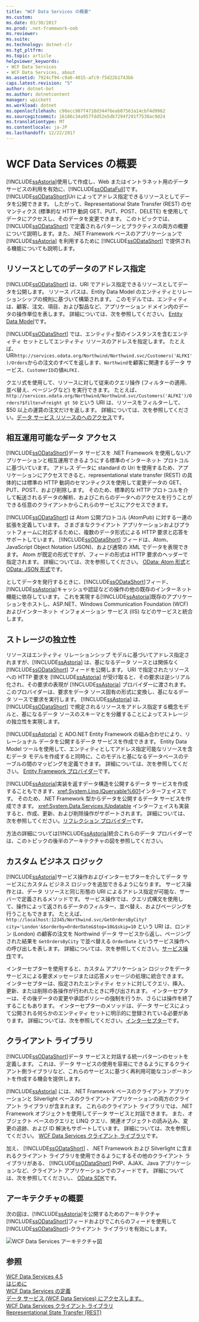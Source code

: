 ```yaml
---
title: "WCF Data Services の概要"
ms.custom: 
ms.date: 03/30/2017
ms.prod: .net-framework-oob
ms.reviewer: 
ms.suite: 
ms.technology: dotnet-clr
ms.tgt_pltfrm: 
ms.topic: article
helpviewer_keywords:
- WCF Data Services
- WCF Data Services, about
ms.assetid: 7924cf94-c9a6-4015-afc9-f5d22b1743bb
caps.latest.revision: "5"
author: dotnet-bot
ms.author: dotnetcontent
manager: wpickett
ms.workload: dotnet
ms.openlocfilehash: c98ecc987f4710d344f6eab07563a14cbf4d9962
ms.sourcegitcommit: 16186c34a957fdd52e5db7294f291f7530ac9d24
ms.translationtype: MT
ms.contentlocale: ja-JP
ms.lasthandoff: 12/22/2017
---
```

# <a name="wcf-data-services-overview"></a>WCF Data Services の概要
[!INCLUDE[ssAstoria](../../../../includes/ssastoria-md.md)]使用して作成し、Web またはイントラネット用のデータ サービスの利用を有効に、[!INCLUDE[ssODataFull](../../../../includes/ssodatafull-md.md)]です。 [!INCLUDE[ssODataShort](../../../../includes/ssodatashort-md.md)]Uri によってアドレス指定できるリソースとしてデータを公開できます。 したがって、Representational State Transfer (REST) のセマンティクス (標準的な HTTP 動詞 GET、PUT、POST、DELETE) を使用してデータにアクセスし、そのデータを変更できます。 このトピックでは、[!INCLUDE[ssODataShort](../../../../includes/ssodatashort-md.md)] で定義されるパターンとプラクティスの両方の概要について説明します。また、.NET Framework ベースのアプリケーションで [!INCLUDE[ssAstoria](../../../../includes/ssastoria-md.md)] を利用するために [!INCLUDE[ssODataShort](../../../../includes/ssodatashort-md.md)] で提供される機能についても説明します。  
  
## <a name="address-data-as-resources"></a>リソースとしてのデータのアドレス指定  
 [!INCLUDE[ssODataShort](../../../../includes/ssodatashort-md.md)] は、URI でアドレス指定できるリソースとしてデータを公開します。 リソース パスは、Entity Data Model のエンティティとリレーションシップの規則に基づいて構築されます。 このモデルでは、エンティティは、顧客、注文、項目、および製品など、アプリケーション ドメイン内のデータの操作単位を表します。 詳細については、次を参照してください。 [Entity Data Model](../../../../docs/framework/data/adonet/entity-data-model.md)です。  
  
 [!INCLUDE[ssODataShort](../../../../includes/ssodatashort-md.md)] では、エンティティ型のインスタンスを含むエンティティ セットとしてエンティティ リソースのアドレスを指定します。 たとえば、URI`http://services.odata.org/Northwind/Northwind.svc/Customers('ALFKI')/Orders`からの注文のすべてを返します、`Northwind`を顧客に関連するデータ サービス、`CustomerID`の値`ALFKI.`  
  
 クエリ式を使用して、リソースに対して従来のクエリ操作 (フィルターの適用、並べ替え、ページングなど) を実行できます。 たとえば、`http://services.odata.org/Northwind/Northwind.svc/Customers('ALFKI')/Orders?$filter=Freight gt 50` という URI は、リソースをフィルターして、$50 以上の運賃の注文だけを返します。 詳細については、次を参照してください。[データ サービス リソースのへのアクセス](../../../../docs/framework/data/wcf/accessing-data-service-resources-wcf-data-services.md)です。  
  
## <a name="interoperable-data-access"></a>相互運用可能なデータ アクセス  
 [!INCLUDE[ssODataShort](../../../../includes/ssodatashort-md.md)]データ サービスを .NET Framework を使用しないアプリケーションと相互運用できるようにする標準のインターネット プロトコルに基づいています。 アドレス データに standard の Uri を使用するため、アプリケーションにアクセスできると、representational state transfer (REST) の具体的には標準の HTTP 動詞のセマンティクスを使用して変更データの GET、PUT、POST、および削除します。 そのため、標準的な HTTP プロトコルを介して転送されるデータの解析、およびこれらのデータへのアクセスを行うことができる任意のクライアントからこれらのサービスにアクセスできます。  
  
 [!INCLUDE[ssODataShort](../../../../includes/ssodatashort-md.md)] は Atom 公開プロトコル (AtomPub) に対する一連の拡張を定義しています。 さまざまなクライアント アプリケーションおよびプラットフォームに対応するために、複数のデータ形式による HTTP 要求と応答をサポートしています。 [!INCLUDE[ssODataShort](../../../../includes/ssodatashort-md.md)] フィードは、Atom、JavaScript Object Notation (JSON)、および通常の XML でデータを表現できます。 Atom が既定の形式ですが、フィードの形式は HTTP 要求のヘッダーで指定されます。 詳細については、次を参照してください。 [OData: Atom 形式](http://go.microsoft.com/fwlink/?LinkID=185794)と[OData: JSON 形式](http://go.microsoft.com/fwlink/?LinkID=185795)です。  
  
 としてデータを発行するときに、[!INCLUDE[ssODataShort](../../../../includes/ssodatashort-md.md)]フィード、[!INCLUDE[ssAstoria](../../../../includes/ssastoria-md.md)]キャッシュや認証などの操作の他の既存のインターネット機能に依存しています。 これを実現する[!INCLUDE[ssAstoria](../../../../includes/ssastoria-md.md)]既存のアプリケーションをホストし、ASP.NET、Windows Communication Foundation (WCF) およびインターネット インフォメーション サービス (IIS) などのサービスと統合します。  
  
## <a name="storage-independence"></a>ストレージの独立性  
 リソースはエンティティ リレーションシップ モデルに基づいてアドレス指定されますが、[!INCLUDE[ssAstoria](../../../../includes/ssastoria-md.md)] は、基になるデータ ソースとは関係なく [!INCLUDE[ssODataShort](../../../../includes/ssodatashort-md.md)] フィードを公開します。 URI で指定されたリソースへの HTTP 要求を [!INCLUDE[ssAstoria](../../../../includes/ssastoria-md.md)] が受け取ると、その要求は逆シリアル化され、その要求の表現が [!INCLUDE[ssAstoria](../../../../includes/ssastoria-md.md)] プロバイダーに渡されます。 このプロバイダーは、要求をデータ ソース固有の形式に変換し、基になるデータ ソースで要求を実行します。 [!INCLUDE[ssAstoria](../../../../includes/ssastoria-md.md)] は、[!INCLUDE[ssODataShort](../../../../includes/ssodatashort-md.md)] で規定されるリソースをアドレス指定する概念モデルと、基になるデータ ソースのスキーマとを分離することによってストレージの独立性を実現します。  
  
 [!INCLUDE[ssAstoria](../../../../includes/ssastoria-md.md)] と ADO.NET Entity Framework の組み合わせにより、リレーショナル データを公開するデータ サービスを作成できます。 Entity Data Model ツールを使用して、エンティティとしてアドレス指定可能なリソースを含むデータ モデルを作成すると同時に、このモデルと基になるデータベースのテーブルの間のマッピングを定義できます。 詳細については、次を参照してください。 [Entity Framework プロバイダー](../../../../docs/framework/data/wcf/entity-framework-provider-wcf-data-services.md)です。  
  
 [!INCLUDE[ssAstoria](../../../../includes/ssastoria-md.md)]実装を返すデータ構造を公開するデータ サービスを作成することもできます、<xref:System.Linq.IQueryable%601>インターフェイスです。 そのため、.NET Framework 型からデータを公開するデータ サービスを作成できます。 <xref:System.Data.Services.IUpdatable> インターフェイスも実装すると、作成、更新、および削除操作がサポートされます。 詳細については、次を参照してください。[リフレクション プロバイダー](../../../../docs/framework/data/wcf/reflection-provider-wcf-data-services.md)です。  
  
 方法の詳細については[!INCLUDE[ssAstoria](../../../../includes/ssastoria-md.md)]統合これらのデータ プロバイダーでは、このトピックの後半のアーキテクチャの図を参照してください。  
  
## <a name="custom-business-logic"></a>カスタム ビジネス ロジック  
 [!INCLUDE[ssAstoria](../../../../includes/ssastoria-md.md)]サービス操作およびインターセプターを介してデータ サービスにカスタム ビジネス ロジックを追加できるようになります。 サービス操作とは、データ リソースと同じ形態の URI によるアドレス指定が可能な、サーバーで定義されるメソッドです。 サービス操作では、クエリ式構文を使用して、操作によって返されるデータのフィルター、並べ替え、およびページングを行うこともできます。 たとえば、`http://localhost:12345/Northwind.svc/GetOrdersByCity?city='London'&$orderby=OrderDate&$top=10&$skip=10` という URI は、ロンドン (London) の顧客の注文を Northwind データ サービスから返し、ページングされた結果を `GetOrdersByCity` で並べ替える `OrderDate` というサービス操作への呼び出しを表します。 詳細については、次を参照してください。[サービス操作](../../../../docs/framework/data/wcf/service-operations-wcf-data-services.md)です。  
  
 インターセプターを使用すると、カスタム アプリケーション ロジックをデータ サービスによる要求メッセージまたは応答メッセージの処理に統合できます。 インターセプターは、指定されたエンティティ セットに対してクエリ、挿入、更新、または削除の各操作が行われたときに呼び出されます。 インターセプターは、その後データの変更や承認ポリシーの強制を行うか、さらには操作を終了することもあります。 インターセプターのメソッドは、データ サービスによって公開される何らかのエンティティ セットに明示的に登録されている必要があります。 詳細については、次を参照してください。[インターセプター](../../../../docs/framework/data/wcf/interceptors-wcf-data-services.md)です。  
  
## <a name="client-libraries"></a>クライアント ライブラリ  
 [!INCLUDE[ssODataShort](../../../../includes/ssodatashort-md.md)]データ サービスと対話する統一パターンのセットを定義します。 これは、データ サービスの使用を容易にできるようにするクライアント側ライブラリなど、これらのサービスに基づく再利用可能なコンポーネントを作成する機会を提供します。  
  
 [!INCLUDE[ssAstoria](../../../../includes/ssastoria-md.md)] には、.NET Framework ベースのクライアント アプリケーションと Silverlight ベースのクライアント アプリケーションの両方のクライアント ライブラリが含まれます。 これらのクライアント ライブラリでは、.NET Framework オブジェクトを使用してデータ サービスと対話できます。 また、オブジェクト ベースのクエリと LINQ クエリ、関連オブジェクトの読み込み、変更の追跡、および ID 解決もサポートしています。 詳細については、次を参照してください。 [WCF Data Services クライアント ライブラリ](../../../../docs/framework/data/wcf/wcf-data-services-client-library.md)です。  
  
 加え、 [!INCLUDE[ssODataShort](../../../../includes/ssodatashort-md.md)] 、.NET Framework および Silverlight に含まれるクライアント ライブラリを使用できるようにするその他のクライアント ライブラリがある、 [!INCLUDE[ssODataShort](../../../../includes/ssodatashort-md.md)] PHP、AJAX、Java アプリケーションなど、クライアント アプリケーションでのフィードです。 詳細については、次を参照してください。、 [OData SDK](http://go.microsoft.com/fwlink/?LinkID=185796)です。  
  
## <a name="architecture-overview"></a>アーキテクチャの概要  
 次の図は、[!INCLUDE[ssAstoria](../../../../includes/ssastoria-md.md)]を公開するためのアーキテクチャ[!INCLUDE[ssODataShort](../../../../includes/ssodatashort-md.md)]フィードおよびでこれらのフィードを使用して[!INCLUDE[ssODataShort](../../../../includes/ssodatashort-md.md)]-クライアント ライブラリを有効にします。  
  
 ![WCF Data Services アーキテクチャ図](../../../../docs/framework/data/wcf/media/astoriaservicearch.gif "AstoriaServiceArch")  
  
## <a name="see-also"></a>参照  
 [WCF Data Services 4.5](../../../../docs/framework/data/wcf/index.md)  
 [はじめに](../../../../docs/framework/data/wcf/getting-started-with-wcf-data-services.md)  
 [WCF Data Services の定義](../../../../docs/framework/data/wcf/defining-wcf-data-services.md)  
 [データ サービス (WCF Data Services) にアクセスします。](http://msdn.microsoft.com/en-us/1e54a2b9-2ec6-4002-b8f8-c1d8df37c350)  
 [WCF Data Services クライアント ライブラリ](../../../../docs/framework/data/wcf/wcf-data-services-client-library.md)  
 [Representational State Transfer (REST)](http://go.microsoft.com/fwlink/?LinkId=113919)
